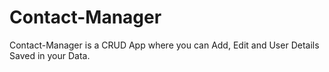 # Contact-Manager
Contact-Manager is a CRUD App where you can Add, Edit and User Details Saved in your Data.
